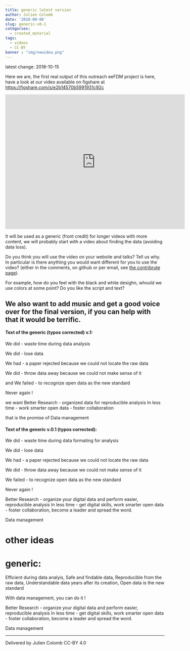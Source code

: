 ```yaml
---
title: generic latest version
author: Julien Colomb
date: '2018-09-06'
slug: generic-v0-1
categories:
  - created_material
tags:
  - videos
  - CC-BY
banner : "img/newidea.png"   
---
```


latest change: 2018-10-15

Here we are, the first real output of this outreach eeFDM project is here, have a look at our video available on figshare at
 https://figshare.com/s/e2b14570b5991931c92c
 
 <iframe src="https://widgets.figshare.com/articles/7053797/embed?show_title=1" width="568" height="426" frameborder="0"></iframe>
 
It will be used as a generic (front credit) for longer videos with more content, we will probably start with a video about finding the data (avoiding data loss).
 
Do you think you will use the video on your website and talks? Tell us why. In particular is there anything you would want different for you to use the video?
(either in the comments, on github or per email, see [the contribrute page](../../../../../contribute/)). 

For example, how do you feel with the black and white desighn, whould we use colors at some point? Do you like the script and text?

We also want to add music and get a good voice over for the final version, if you can help with that it would be terrific.
---
#### Text of the generic (typos corrected) v.1:
We did - waste time during data analysis

We did - lose data

We had - a paper rejected because we could not locate the raw data

We did - throw data away because we could not make sense of it

and We failed - to recognize open data as the new standard

Never again !

we want
Better Research - organized data for reproducible analysis 
In less time - work smarter
open data - foster collaboration

that is the promise of
Data management

#### Text of the generic  v.0.1 (typos corrected):

We did - waste time during data formating for analysis

We did - lose data

We had - a paper rejected because we could not locate the raw data

We did - throw data away because we could not make sense of it

We failed - to recognize open data as the new standard

Never again !

Better Research - organize your digital data and perform easier, reproducible analysis 
In less time - get digital skills, work smarter
open data - foster collaboration, become a leader and spread the word.

Data management

# other ideas

# generic:
Efficient during data analyis,
Safe and findable data,
Reproducible from the raw data,
Understandable data years after its creation,
Open data is the new standard

With data management, you can do it !

Better Research - organize your digital data and perform easier, reproducible analysis 
In less time - get digital skills, work smarter
open data - foster collaboration, become a leader and spread the word.

Data management

---

Delivered by Julien Colomb
CC-BY 4.0